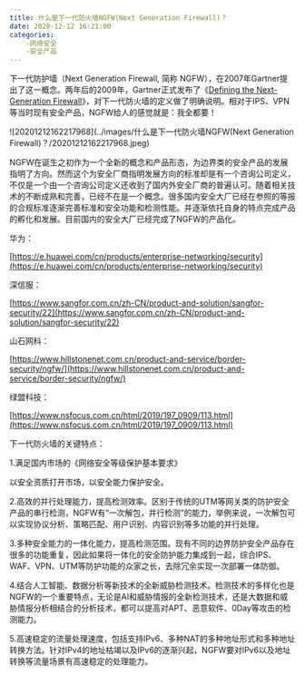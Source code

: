 ```yaml
---
title: 什么是下一代防火墙NGFW(Next Generation Firewall)？
date: 2020-12-12 16:21:00
categories:
	-网络安全
	-安全产品
---
```


下一代防护墙（Next Generation Firewall, 简称 NGFW），在2007年Gartner提出了这一概念。两年后的2009年，Gartner正式发布了《[Defining the Next-Generation Firewall](https://www.gartner.com/en/documents/1204914/defining-the-next-generation-firewall)》，对下一代防火墙的定义做了明确说明。相对于IPS、VPN等当时现有安全产品，NGFW给人的感觉就是：我全都要！

![20201212162217968](../images/什么是下一代防火墙NGFW(Next Generation Firewall)？/20201212162217968.jpeg)

NGFW在诞生之初作为一个全新的概念和产品形态，为边界类的安全产品的发展指明了方向。然而这个为安全厂商指明发展方向的标准却是有一个咨询公司定义，不仅是一个由一个咨询公司定义还收到了国内外安全厂商的普遍认可。随着相关技术的不断成熟和完善，已经不在是一个概念。很多国内安全大厂已经在参照的等报的合规标准逐渐完善标准和安全功能和检测性能。并逐渐依托自身的特点完成产品的孵化和发展。目前国内的安全大厂已经完成了NGFW的产品化。

华为：

[https://e.huawei.com/cn/products/enterprise-networking/security](https://e.huawei.com/cn/products/enterprise-networking/security)

深信服：

[https://www.sangfor.com.cn/zh-CN/product-and-solution/sangfor-security/22](https://www.sangfor.com.cn/zh-CN/product-and-solution/sangfor-security/22)

山石网科：

[https://www.hillstonenet.com.cn/product-and-service/border-security/ngfw/](https://www.hillstonenet.com.cn/product-and-service/border-security/ngfw/)

绿盟科技：

[https://www.nsfocus.com.cn/html/2019/197_0909/113.html](https://www.nsfocus.com.cn/html/2019/197_0909/113.html)

下一代防火墙的关键特点：

1.满足国内市场的《网络安全等级保护基本要求》

以安全资质打开市场，以安全能力保护安全。

2.高效的并行处理能力，提高检测效率。区别于传统的UTM等网关类的防护安全产品的串行检测，NGFW有“一次解包，并行检测”的能力，举例来说，一次解包可以实现协议分析、策略匹配、用户识别、内容识别等多功能的并行处理。

3.多种安全能力的一体化能力，提高检测范围。现有不同的边界防护安全产品存在很多的功能重复，因此如果将一体化的安全防护能力集成到一起，综合IPS、WAF、VPN、UTM等防护功能的众家之长，去除冗余实现一次部署一体防御。

4.结合人工智能、数据分析等新技术的全新威胁检测技术。检测技术的多样化也是NGFW的一个重要特点，无论是AI和威胁情报的全新检测技术，还是大数据和威胁情报分析相结合的分析技术，都可以提高对APT、恶意软件、0Day等攻击的检测能力。

5.高速稳定的流量处理速度，包括支持IPv6、多种NAT的多种地址形式和多种地址转换方法。针对IPv4的地址枯竭以及IPv6的逐渐兴起，NGFW要对IPv6以及地址转换等流量场景有高速稳定的处理能力。